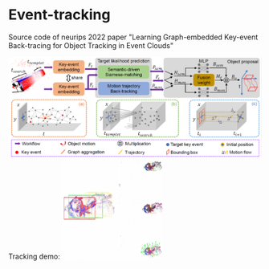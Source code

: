 # Event-tracking
Source code of neurips 2022 paper "Learning Graph-embedded Key-event Back-tracing for Object Tracking in Event Clouds"

<img src="./figures/Pipline.png" width="800"  height="200"/>
Tracking demo:

<img src="./figures/Tracking_Demo.png" width="200" height="200" />
